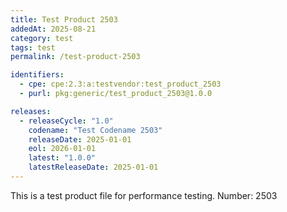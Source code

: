 ```yaml
---
title: Test Product 2503
addedAt: 2025-08-21
category: test
tags: test
permalink: /test-product-2503

identifiers:
  - cpe: cpe:2.3:a:testvendor:test_product_2503
  - purl: pkg:generic/test_product_2503@1.0.0

releases:
  - releaseCycle: "1.0"
    codename: "Test Codename 2503"
    releaseDate: 2025-01-01
    eol: 2026-01-01
    latest: "1.0.0"
    latestReleaseDate: 2025-01-01
---
```


This is a test product file for performance testing. Number: 2503
